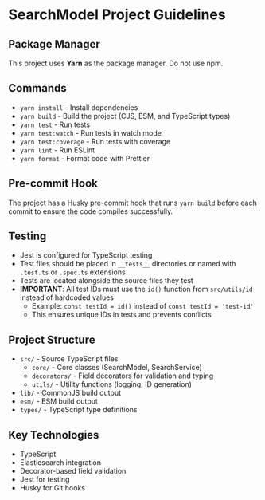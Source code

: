 # SearchModel Project Guidelines

## Package Manager
This project uses **Yarn** as the package manager. Do not use npm.

## Commands
- `yarn install` - Install dependencies
- `yarn build` - Build the project (CJS, ESM, and TypeScript types)
- `yarn test` - Run tests
- `yarn test:watch` - Run tests in watch mode
- `yarn test:coverage` - Run tests with coverage
- `yarn lint` - Run ESLint
- `yarn format` - Format code with Prettier

## Pre-commit Hook
The project has a Husky pre-commit hook that runs `yarn build` before each commit to ensure the code compiles successfully.

## Testing
- Jest is configured for TypeScript testing
- Test files should be placed in `__tests__` directories or named with `.test.ts` or `.spec.ts` extensions
- Tests are located alongside the source files they test
- **IMPORTANT**: All test IDs must use the `id()` function from `src/utils/id` instead of hardcoded values
  - Example: `const testId = id()` instead of `const testId = 'test-id'`
  - This ensures unique IDs in tests and prevents conflicts

## Project Structure
- `src/` - Source TypeScript files
  - `core/` - Core classes (SearchModel, SearchService)
  - `decorators/` - Field decorators for validation and typing
  - `utils/` - Utility functions (logging, ID generation)
- `lib/` - CommonJS build output
- `esm/` - ESM build output
- `types/` - TypeScript type definitions

## Key Technologies
- TypeScript
- Elasticsearch integration
- Decorator-based field validation
- Jest for testing
- Husky for Git hooks
